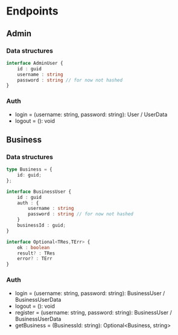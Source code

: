 
# Endpoints

## Admin

### Data structures
```typescript
interface AdminUser {
    id : guid
    username : string
    password : string // for now not hashed 
}
```

### Auth

* login = (username: string, password: string): User / UserData
* logout = (): void

## Business

### Data structures
```typescript
type Business = {
    id: guid;
};

interface BusinessUser {
    id : guid
    auth : {
        username : string
        password : string // for now not hashed 
    }
    businessId : guid;
}

interface Optional<TRes,TErr> {
    ok : boolean
    result? : TRes
    error? : TErr
}
```

### Auth

* login = (username: string, password: string): BusinessUser / BusinessUserData
* logout = (): void
* register = (username: string, password: string): BusinessUser / BusinessUserData
* getBusiness = (BusinessId: string): Optional<Business, string>
